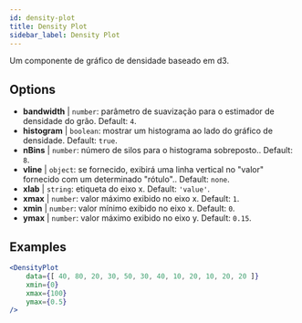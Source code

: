 ```yaml
---
id: density-plot
title: Density Plot
sidebar_label: Density Plot
---
```


Um componente de gráfico de densidade baseado em d3.

## Options

* __bandwidth__ | `number`: parâmetro de suavização para o estimador de densidade do grão. Default: `4`.
* __histogram__ | `boolean`: mostrar um histograma ao lado do gráfico de densidade. Default: `true`.
* __nBins__ | `number`: número de silos para o histograma sobreposto.. Default: `8`.
* __vline__ | `object`: se fornecido, exibirá uma linha vertical no "valor" fornecido com um determinado "rótulo".. Default: `none`.
* __xlab__ | `string`: etiqueta do eixo x. Default: `'value'`.
* __xmax__ | `number`: valor máximo exibido no eixo x. Default: `1`.
* __xmin__ | `number`: valor mínimo exibido no eixo x. Default: `0`.
* __ymax__ | `number`: valor máximo exibido no eixo y. Default: `0.15`.


## Examples

```jsx live
<DensityPlot
    data={[ 40, 80, 20, 30, 50, 30, 40, 10, 20, 10, 20, 20 ]}
    xmin={0}
    xmax={100}
    ymax={0.5}
/>
```

